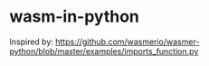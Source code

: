 # wasm-in-python

Inspired by: https://github.com/wasmerio/wasmer-python/blob/master/examples/imports_function.py
